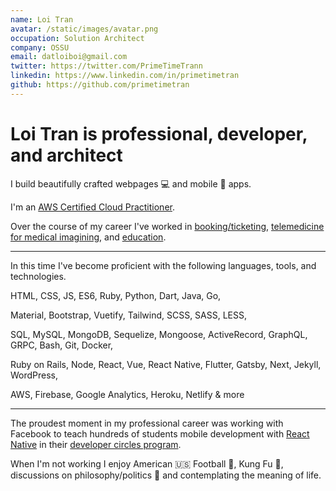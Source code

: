 ```yaml
---
name: Loi Tran
avatar: /static/images/avatar.png
occupation: Solution Architect
company: OSSU
email: datloiboi@gmail.com
twitter: https://twitter.com/PrimeTimeTrann
linkedin: https://www.linkedin.com/in/primetimetran
github: https://github.com/primetimetran
---
```


# Loi Tran is professional, developer, and architect

I build beautifully crafted webpages 💻 and mobile 📱 apps.

I'm an [AWS Certified Cloud Practitioner](https://www.credly.com/badges/c6fa2310-f2ec-4bf3-a43b-0009a3718ef0).

Over the course of my career I've worked in [booking/ticketing](https://vexere.com/), [telemedicine for medical imagining](https://scanlabmr.com/), and [education](https://www.coderschool.vn/en).

---

In this time I've become proficient with the following languages, tools, and technologies.

HTML, CSS, JS, ES6, Ruby, Python, Dart, Java, Go,

Material, Bootstrap, Vuetify, Tailwind, SCSS, SASS, LESS,

SQL, MySQL, MongoDB, Sequelize, Mongoose, ActiveRecord, GraphQL, GRPC, Bash, Git, Docker,

Ruby on Rails, Node, React, Vue, React Native, Flutter, Gatsby, Next, Jekyll, WordPress,

AWS, Firebase, Google Analytics, Heroku, Netlify & more

---

The proudest moment in my professional career was working with Facebook to teach hundreds of students mobile
development with [React Native](https://reactnative.dev/) in their [developer circles program](https://developers.facebook.com/developercircles/).

When I'm not working I enjoy American 🇺🇸 Football 🏈, Kung Fu 🥋, discussions on philosophy/politics 🤔 and contemplating the meaning of life.

